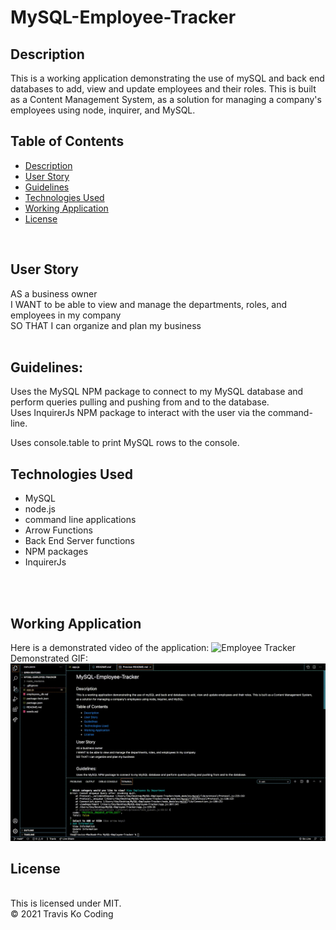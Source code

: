 # MySQL-Employee-Tracker

## Description
This is a working application demonstrating the use of mySQL and back end databases to add, view and update employees and their roles. This is built as a Content Management System, as a solution for managing a company's employees using node, inquirer, and MySQL.


## Table of Contents

- [Description](#description)
- [User Story](#user-story)
- [Guidelines](#guidelines)
- [Technologies Used](#technologies-used)
- [Working Application](#working-application)
- [License](#license)
<br />

## User Story

AS a business owner
<br/>
I WANT to be able to view and manage the departments, roles, and employees in my company
<br />
SO THAT I can organize and plan my business
<br />
<br />

## Guidelines:

Uses the MySQL NPM package to connect to my MySQL database and perform queries pulling and pushing from and to the database.
<br />
Uses InquirerJs NPM package to interact with the user via the command-line.
<br />

Uses console.table to print MySQL rows to the console.


## Technologies Used

- MySQL
- node.js
- command line applications
- Arrow Functions
- Back End Server functions
- NPM packages
- InquirerJs
<br />
<br />


## Working Application
Here is a demonstrated video of the application:
![Employee Tracker](https://drive.google.com/file/d/1M6mXIrvzHrRuvIM3iPYXOP0L2XfLc6Ie/view?usp=sharing)
<br />
Demonstrated GIF:
![Travis Ko Note Taker](./employee-tracker.gif)


## License
<br />
This is licensed under MIT.
<br />
© 2021 Travis Ko Coding